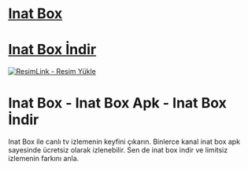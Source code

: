 # <a href="https://www.tamindir.com/indir/inat-box-izle-apk/">Inat Box</a>
# <a href="https://www.tamindir.com/indir/inat-box-izle-apk/">Inat Box İndir</a>

<a href="https://resimlink.com/Mi37vSpe1KB" title="ResimLink - Resim Yükle"><img src="https://r.resimlink.com/Mi37vSpe1KB.jpg" title="ResimLink - Resim Yükle" alt="ResimLink - Resim Yükle"></a>

# Inat Box - Inat Box Apk - Inat Box İndir

Inat Box ile canlı tv izlemenin keyfini çıkarın. Binlerce kanal inat box apk sayesinde ücretsiz olarak izlenebilir. Sen de inat box indir ve limitsiz izlemenin farkını anla.
